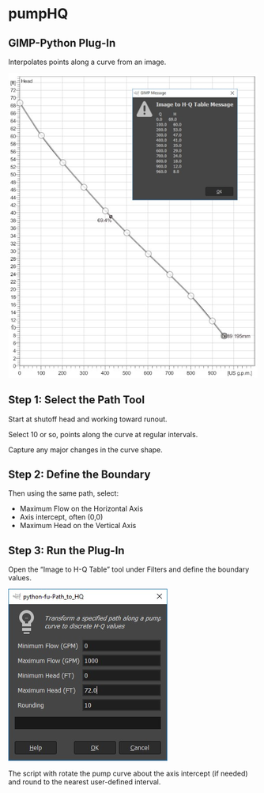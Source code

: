 # pumpHQ 
## GIMP-Python Plug-In

Interpolates points along a curve from an image.

![](img/pumpHQ.jpg)

## Step 1: Select the Path Tool
Start at shutoff head and working toward runout.

Select 10 or so, points along the curve at regular intervals.  

Capture any major changes in the curve shape.
 

## Step 2: Define the Boundary
Then using the same path, select:
-	Maximum Flow on the Horizontal Axis
-	Axis intercept, often (0,0)
-	Maximum Head on the Vertical Axis
 
## Step 3: Run the Plug-In

Open the “Image to H-Q Table” tool under Filters and define the boundary values.

![](img/pumpHQ-input.jpg)

The script with rotate the pump curve about the axis intercept (if needed) and round to the nearest user-defined interval.
